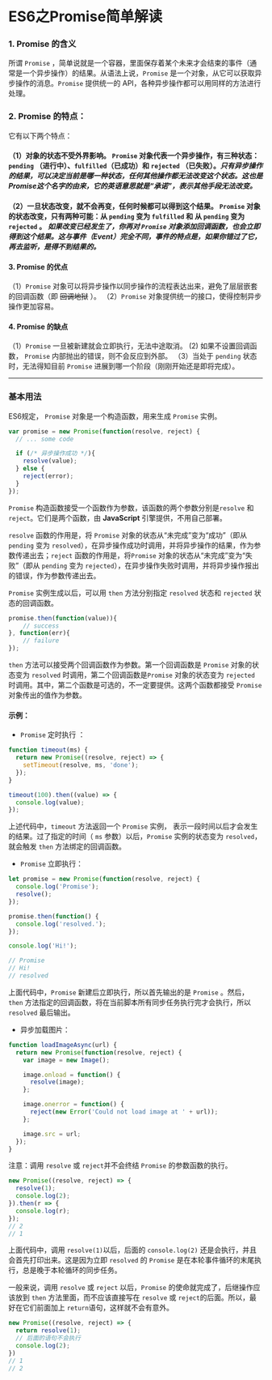 # ES6之Promise简单解读
### 1. Promise 的含义

所谓 `Promise` ，简单说就是一个容器，里面保存着某个未来才会结束的事件（通常是一个异步操作）的结果。从语法上说，`Promise` 是一个对象，从它可以获取异步操作的消息。`Promise` 提供统一的 API，各种异步操作都可以用同样的方法进行处理。

### 2. Promise 的特点：

它有以下两个特点：

#### （1）对象的状态不受外界影响。 `Promise` 对象代表一个异步操作，有三种状态：`pending` （进行中）、`fulfilled`（已成功）和 `rejected` （已失败）。*只有异步操作的结果，可以决定当前是哪一种状态，任何其他操作都无法改变这个状态。这也是Promise这个名字的由来，它的英语意思就是“承诺”，表示其他手段无法改变。*

#### （2）一旦状态改变，就不会再变，任何时候都可以得到这个结果。 `Promise` 对象的状态改变，只有两种可能：从 `pending` 变为 `fulfilled` 和 从 `pending` 变为 `rejected` 。 *如果改变已经发生了，你再对 `Promise` 对象添加回调函数，也会立即得到这个结果。这与事件（Event）完全不同，事件的特点是，如果你错过了它，再去监听，是得不到结果的。*

#### 3. Promise 的优点

（1）`Promise` 对象可以将异步操作以同步操作的流程表达出来，避免了层层嵌套的回调函数（即 ~~回调地狱~~ ）。
（2）`Promise` 对象提供统一的接口，使得控制异步操作更加容易。

#### 4. Promise 的缺点
（1）`Promise` 一旦被新建就会立即执行，无法中途取消。
  (2)  如果不设置回调函数， `Promise` 内部抛出的错误，则不会反应到外部。
（3）当处于 `pending` 状态时，无法得知目前 `Promise` 进展到哪一个阶段（刚刚开始还是即将完成）。

- - - -
### 基本用法

ES6规定， `Promise` 对象是一个构造函数，用来生成 `Promise` 实例。
```js
var promise = new Promise(function(resolve, reject) {
  // ... some code

  if (/* 异步操作成功 */){
    resolve(value);
  } else {
    reject(error);
  }
});
```

`Promise` 构造函数接受一个函数作为参数，该函数的两个参数分别是`resolve` 和 `reject`。它们是两个函数，由 **JavaScript** 引擎提供，不用自己部署。

`resolve` 函数的作用是，将 `Promise` 对象的状态从“未完成”变为“成功”（即从 `pending` 变为 `resolved`），在异步操作成功时调用，并将异步操作的结果，作为参数传递出去；`reject` 函数的作用是，将`Promise` 对象的状态从“未完成”变为“失败”（即从 `pending` 变为 `rejected`），在异步操作失败时调用，并将异步操作报出的错误，作为参数传递出去。

`Promise` 实例生成以后，可以用 `then` 方法分别指定 `resolved` 状态和 `rejected` 状态的回调函数。

```js
promise.then(function(value)){
	// success
}, function(err){
	// failure	
});
```
`then` 方法可以接受两个回调函数作为参数。第一个回调函数是 `Promise` 对象的状态变为 `resolved` 时调用，第二个回调函数是`Promise` 对象的状态变为 `rejected` 时调用。其中，第二个函数是可选的，不一定要提供。这两个函数都接受 `Promise` 对象传出的值作为参数。

#### 示例：

* `Promise`  定时执行 ：

```js
function timeout(ms) {
  return new Promise((resolve, reject) => {
    setTimeout(resolve, ms, 'done');
  });
}

timeout(100).then((value) => {
  console.log(value);
});
```

上述代码中，`timeout` 方法返回一个 `Promise` 实例， 表示一段时间以后才会发生的结果。过了指定的时间（ `ms` 参数）以后，`Promise` 实例的状态变为 `resolved`，就会触发 `then` 方法绑定的回调函数。

* `Promise` 立即执行：

```js
let promise = new Promise(function(resolve, reject) {
  console.log('Promise');
  resolve();
});

promise.then(function() {
  console.log('resolved.');
});

console.log('Hi!');

// Promise
// Hi!
// resolved
```

上面代码中，`Promise` 新建后立即执行，所以首先输出的是 `Promise` 。然后，`then` 方法指定的回调函数，将在当前脚本所有同步任务执行完才会执行，所以 `resolved` 最后输出。

* 异步加载图片：

```js
function loadImageAsync(url) {
  return new Promise(function(resolve, reject) {
    var image = new Image();

    image.onload = function() {
      resolve(image);
    };

    image.onerror = function() {
      reject(new Error('Could not load image at ' + url));
    };

    image.src = url;
  });
}
```

注意：调用 `resolve` 或 `reject`并不会终结 `Promise` 的参数函数的执行。

```js
new Promise((resolve, reject) => {
  resolve(1);
  console.log(2);
}).then(r => {
  console.log(r);
});
// 2
// 1
```

上面代码中，调用 `resolve(1)`以后，后面的 `console.log(2)` 还是会执行，并且会首先打印出来。这是因为立即 `resolved` 的 `Promise` 是在本轮事件循环的末尾执行，总是晚于本轮循环的同步任务。

一般来说，调用 `resolve` 或 `reject` 以后，`Promise` 的使命就完成了，后继操作应该放到 `then` 方法里面，而不应该直接写在 `resolve` 或 `reject`的后面。所以，最好在它们前面加上 `return`语句，这样就不会有意外。

```js
new Promise((resolve, reject) => {
  return resolve(1);
  // 后面的语句不会执行
  console.log(2);
})
// 1
// 2
```
